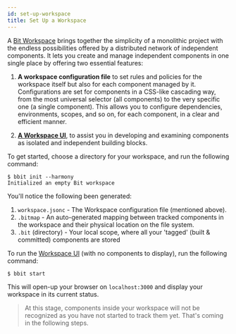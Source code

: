```yaml
---
id: set-up-workspace
title: Set Up a Workspace
---
```


A [Bit Workspace](/docs/workspace/overview) brings together the simplicity of a monolithic project with the endless possibilities offered by a distributed network of independent components. It lets you create and manage independent components in one single place by offering two essential features: 

1. __A workspace configuration file__ to set rules and policies for the workspace itself but also for each component managed by it. Configurations are set for components in a CSS-like cascading way, from the most universal selector (all components) to the very specific one (a single component). This allows you to configure dependencies, environments, scopes, and so on, for each component, in a clear and efficient manner.

2. [__A Workspace UI__](/docs/workspace-ui/overview), to assist you in developing and examining components as isolated and independent building blocks.
  

To get started, choose a directory for your workspace, and run the following command:

```shell
$ bbit init --harmony
Initialized an empty Bit workspace
```

You'll notice the following been generated:

1. `workspace.jsonc` - The Workspace configuration file (mentioned above).
2. `.bitmap` - An auto-generated mapping between tracked components in the workspace and their physical location on the file system.
3. `.bit` (directory) - Your local scope, where all your 'tagged' (built & committed) components are stored


To run the [Workspace UI](/docs/workspace-ui/overview) (with no components to display), run the following command:

```shell
$ bbit start
```
This will open-up your browser on `localhost:3000` and display your workspace in its current status.

> At this stage, components inside your workspace will not be recognized as you have not started to track them yet. That's coming in the following steps.